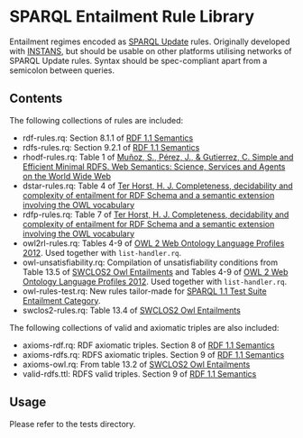# SPARQL Entailment Rule Library

Entailment regimes encoded as [SPARQL Update](http://www.w3.org/TR/sparql11-update/) rules. Originally
developed with [INSTANS](http://instans.org/), but should be usable on
other platforms utilising networks of SPARQL Update rules. Syntax
should be spec-compliant apart from a semicolon between queries.

## Contents

The following collections of rules are included:
* rdf-rules.rq: Section 8.1.1 of [RDF 1.1 Semantics](http://www.w3.org/TR/rdf11-mt/)
* rdfs-rules.rq: Section 9.2.1 of [RDF 1.1 Semantics](http://www.w3.org/TR/rdf11-mt/)
* rhodf-rules.rq: Table 1 of [Muñoz, S., Pérez, J., & Gutierrez, C. Simple and Efficient Minimal RDFS. Web Semantics: Science, Services and Agents on the World Wide Web](http://doi.org/10.1016/j.websem.2009.07.003)
* dstar-rules.rq: Table 4 of [Ter Horst, H. J. Completeness, decidability and complexity of entailment for RDF Schema and a semantic extension involving the OWL vocabulary](http://doi.org/10.1016/j.websem.2005.06.001)
* rdfp-rules.rq:  Table 7 of [Ter Horst, H. J. Completeness, decidability and complexity of entailment for RDF Schema and a semantic extension involving the OWL vocabulary](http://doi.org/10.1016/j.websem.2005.06.001)
* owl2rl-rules.rq: Tables 4-9 of
  [OWL 2 Web Ontology Language Profiles 2012](http://www.w3.org/TR/owl2-profiles/).
  Used together with `list-handler.rq`.
* owl-unsatisfiability.rq: Compilation of unsatisfiability conditions
from Table 13.5 of
[SWCLOS2 Owl Entailments](http://www-kasm.nii.ac.jp/~koide/SWCLOS2/Manual/13OWLEntailments.htm)
and Tables 4-9 of [OWL 2 Web Ontology Language Profiles 2012](http://www.w3.org/TR/owl2-profiles/). Used together with `list-handler.rq`.
* owl-rules-test.rq: New rules tailor-made for
[SPARQL 1.1 Test Suite Entailment Category](http://www.w3.org/2009/sparql/implementations/).
* swclos2-rules.rq: Table 13.4 of [SWCLOS2 Owl Entailments](http://www-kasm.nii.ac.jp/~koide/SWCLOS2/Manual/13OWLEntailments.htm)

The following collections of valid and axiomatic triples are also included:
* axioms-rdf.rq: RDF axiomatic triples. Section 8 of [RDF 1.1 Semantics](http://www.w3.org/TR/rdf11-mt/)
* axioms-rdfs.rq: RDFS axiomatic triples. Section 9 of [RDF 1.1 Semantics](http://www.w3.org/TR/rdf11-mt/)
* axioms-owl.rq: From table 13.2 of [SWCLOS2 Owl Entailments](http://www-kasm.nii.ac.jp/~koide/SWCLOS2/Manual/13OWLEntailments.htm)
* valid-rdfs.ttl: RDFS valid triples. Section 9 of [RDF 1.1 Semantics](http://www.w3.org/TR/rdf11-mt/)

## Usage

Please refer to the tests directory.

